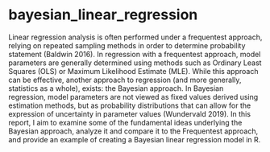 # bayesian_linear_regression

Linear regression analysis is often performed under a frequentest approach, relying on repeated sampling methods in order to determine probability statement (Baldwin 2016). In regression with a frequentest approach, model parameters are generally determined using methods such as Ordinary Least Squares (OLS) or Maximum Likelihood Estimate (MLE). While this approach can be effective, another approach to regression (and more generally, statistics as a whole), exists: the Bayesian approach. In Bayesian regression, model parameters are not viewed as fixed values derived using estimation methods, but as probability distributions that can allow for the expression of uncertainty in parameter values (Wundervald 2019). In this report, I aim to examine some of the fundamental ideas underlying the Bayesian approach, analyze it and compare it to the Frequentest approach, and provide an example of creating a Bayesian linear regression model in R.
